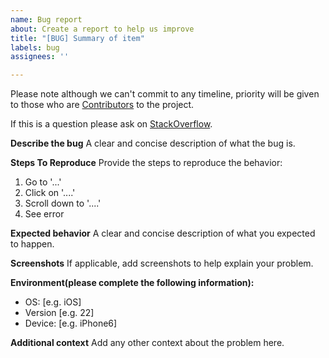 ```yaml
---
name: Bug report
about: Create a report to help us improve
title: "[BUG] Summary of item"
labels: bug
assignees: ''

---
```


Please note although we can't commit to any timeline, priority will be given to those who are [Contributors](https://github.com/reactiveui/punchclock#contribute ) to the project.

If this is a question please ask on [StackOverflow](https://stackoverflow.com/questions/tagged/punchclock).

**Describe the bug**
A clear and concise description of what the bug is.

**Steps To Reproduce**
Provide the steps to reproduce the behavior:
1. Go to '...'
2. Click on '....'
3. Scroll down to '....'
4. See error

**Expected behavior**
A clear and concise description of what you expected to happen.

**Screenshots**
If applicable, add screenshots to help explain your problem.

**Environment(please complete the following information):**
 - OS: [e.g. iOS]
 - Version [e.g. 22]
 - Device: [e.g. iPhone6]

**Additional context**
Add any other context about the problem here.
